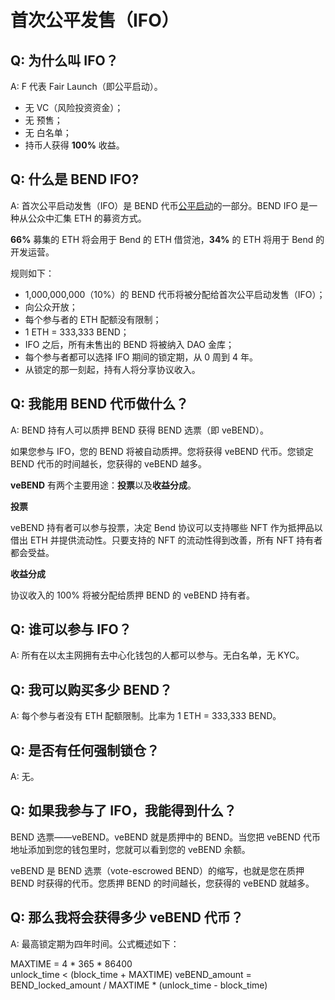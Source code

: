 # 首次公平发售（IFO）

## Q: 为什么叫 IFO？

A: F 代表 Fair Launch（即公平启动）。

* 无 VC（风险投资资金）；
* 无 预售；
* 无 白名单；
* 持币人获得 **100%** 收益。

## Q: 什么是 BEND IFO?

A: 首次公平启动发售（IFO）是 BEND 代币[公平启动](../highlights/fair-launch.md)的一部分。BEND IFO 是一种从公众中汇集 ETH 的募资方式。

**66%** 募集的 ETH 将会用于 Bend 的 ETH 借贷池，**34%** 的 ETH 将用于 Bend 的开发运营。

规则如下：
* 1,000,000,000（10%）的 BEND 代币将被分配给首次公平启动发售（IFO）；
* 向公众开放；
* 每个参与者的 ETH 配额没有限制；
* 1 ETH = 333,333 BEND；
* IFO 之后，所有未售出的 BEND 将被纳入 DAO 金库；
* 每个参与者都可以选择 IFO 期间的锁定期，从 0 周到 4 年。
* 从锁定的那一刻起，持有人将分享协议收入。

## Q: 我能用 BEND 代币做什么？

A: BEND 持有人可以质押 BEND 获得 BEND 选票（即 veBEND）。

如果您参与 IFO，您的 BEND 将被自动质押。您将获得 veBEND 代币。您锁定 BEND 代币的时间越长，您获得的 veBEND 越多。

**veBEND** 有两个主要用途：**投票**以及**收益分成**。

**投票**

veBEND 持有者可以参与投票，决定 Bend 协议可以支持哪些 NFT 作为抵押品以借出 ETH 并提供流动性。只要支持的 NFT 的流动性得到改善，所有 NFT 持有者都会受益。

**收益分成**

协议收入的 100% 将被分配给质押 BEND 的 veBEND 持有者。

## Q: 谁可以参与 IFO？

A: 所有在以太主网拥有去中心化钱包的人都可以参与。无白名单，无 KYC。

## Q: 我可以购买多少 BEND？

A: 每个参与者没有 ETH 配额限制。比率为 1 ETH = 333,333 BEND。

## Q: 是否有任何强制锁仓？

A: 无。

## Q: 如果我参与了 IFO，我能得到什么？

BEND 选票——veBEND。veBEND 就是质押中的 BEND。当您把 veBEND 代币地址添加到您的钱包里时，您就可以看到您的 veBEND 余额。

veBEND 是 BEND 选票（vote-escrowed BEND）的缩写，也就是您在质押 BEND 时获得的代币。您质押 BEND 的时间越长，您获得的 veBEND 就越多。

## Q: 那么我将会获得多少 veBEND 代币？

A: 最高锁定期为四年时间。公式概述如下：

MAXTIME = 4 \* 365 \* 86400\
unlock\_time < (block\_time + MAXTIME) veBEND\_amount = BEND\_locked\_amount / MAXTIME \* (unlock\_time - block\_time)

